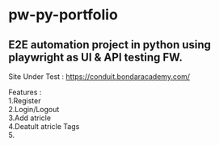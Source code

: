 # pw-py-portfolio
<h2>E2E automation project  in python using playwright as UI  & API testing FW. </h2>


Site Under Test : 
https://conduit.bondaracademy.com/

Features : <br/>
1.Register <br/>
2.Login/Logout<br/>
3.Add atricle <br/>
4.Deatult atricle Tags<br/>
5.
